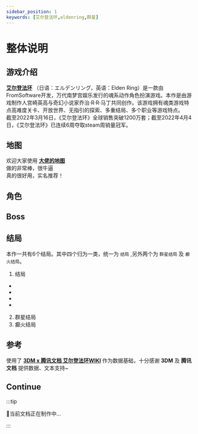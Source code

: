 ```yaml
---
sidebar_position: 1
keywords: [艾尔登法环,eldenring,群星]
---
```


# 整体说明

## 游戏介绍
**[艾尔登法环](https://eldenring.bn-ent.net/sc/)** （日语：エルデンリング，英语：Elden Ring）是一款由FromSoftware开发，万代南梦宫娱乐发行的魂系动作角色扮演游戏。本作是由游戏制作人宫崎英高与奇幻小说家乔治·R·R·马丁共同创作。该游戏拥有魂类游戏特点高难度关卡、开放世界、无指引的探索、多重结局、多个职业等游戏特点。  
截至2022年3月16日，《艾尔登法环》全球销售突破1200万套；截至2022年4月4日，《艾尔登法环》已连续6周夺取steam周销量冠军。


## 地图
欢迎大家使用 **[大佬的地图](https://www.elpwc.com/eldenringmap/)**  
做的非常棒，很牛逼  
真的很好用，实名推荐！  


## 角色




## Boss




## 结局
本作一共有6个结局。其中四个归为一类，统一为 `结局` ,另外两个为 `群星结局` 及 `癫火结局`。  
1. 结局
- 
- 
- 
- 
2. 群星结局
3. 癫火结局





## 参考
使用了 **[3DM x 腾讯文档 艾尔登法环WIKI](https://docs.qq.com/sheet/DSG9JUFJKbWdHVUls?tab=2od8ft)** 作为数据基础，十分感谢 **3DM** 及 **腾讯文档** 提供数据、文本支持~

## Continue
:::tip 

🍹当前文档正在制作中...

:::